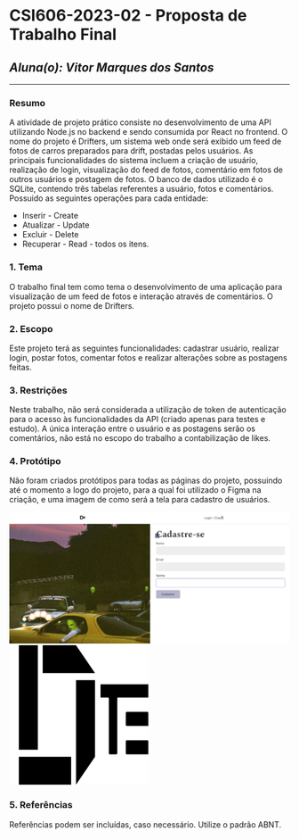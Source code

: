 # **CSI606-2023-02 - Proposta de Trabalho Final**

## *Aluna(o): Vitor Marques dos Santos*

--------------
<!-- Descrever um resumo sobre o trabalho. -->

### Resumo

  A atividade de projeto prático consiste no desenvolvimento de uma API utilizando Node.js no backend e sendo consumida por React no frontend. O nome do projeto é Drifters, um sistema web onde será exibido um feed de fotos de carros preparados para drift, postadas pelos usuários. As principais funcionalidades do sistema incluem a criação de usuário, realização de login, visualização do feed de fotos, comentário em fotos de outros usuários e postagem de fotos. O banco de dados utilizado é o SQLite, contendo três tabelas referentes a usuário, fotos e comentários. Possuido as seguintes operações para cada entidade:
  
  - Inserir - Create
  - Atualizar - Update
  - Excluir - Delete
  - Recuperar - Read - todos os itens.

<!-- Apresentar o tema. -->
### 1. Tema

  O trabalho final tem como tema o desenvolvimento de uma aplicação para visualização de um feed de fotos e interação através de comentários. O projeto possui o nome de Drifters.

<!-- Descrever e limitar o escopo da aplicação. -->
### 2. Escopo

  Este projeto terá as seguintes funcionalidades: cadastrar usuário, realizar login, postar fotos, comentar fotos e realizar alterações sobre as postagens feitas. 

<!-- Apresentar restrições de funcionalidades e de escopo. -->
### 3. Restrições

  Neste trabalho, não será considerada a utilização de token de autenticação para o acesso às funcionalidades da API (criado apenas para testes e estudo). A única interação entre o usuário e as postagens serão os comentários, não está no escopo do trabalho a contabilização de likes.

<!-- Construir alguns protótipos para a aplicação, disponibilizá-los no Github e descrever o que foi considerado. //-->
### 4. Protótipo

  Não foram criados protótipos para todas as páginas do projeto, possuindo até o momento a logo do projeto, para a qual foi utilizado o Figma na criação, e uma imagem de como será a tela para cadastro de usuários.

  ![Tela de cadastro](./cadastro-drifters.png)
  <img src="./svg-logo.svg" alt="Logo do projeto" width="250" height="250"/>


### 5. Referências

  Referências podem ser incluídas, caso necessário. Utilize o padrão ABNT.